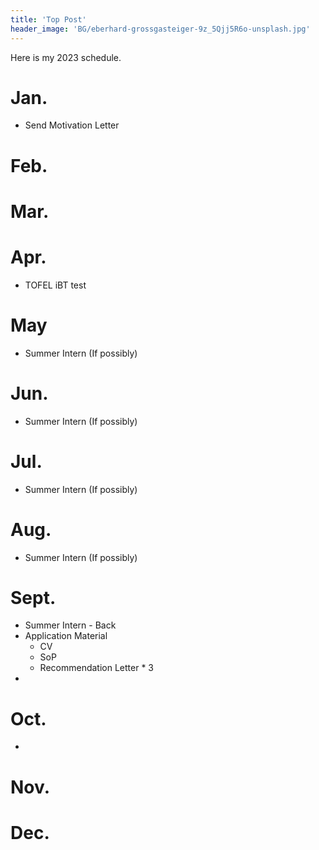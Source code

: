 ```yaml
---
title: 'Top Post'
header_image: 'BG/eberhard-grossgasteiger-9z_5Qjj5R6o-unsplash.jpg'
---
```

Here is my 2023 schedule.
<!--more-->

# Jan.
- Send Motivation Letter

# Feb.

# Mar.

# Apr.
- TOFEL iBT test


# May
- Summer Intern (If possibly)


# Jun.
- Summer Intern (If possibly)


# Jul.
- Summer Intern (If possibly)


# Aug.
- Summer Intern (If possibly)


# Sept.
- Summer Intern - Back
- Application Material
  - CV
  - SoP
  - Recommendation Letter * 3
- 

# Oct.
- 


# Nov.



# Dec.
